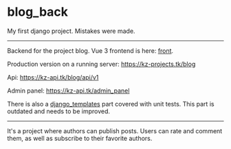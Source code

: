 # blog_back

My first django project. Mistakes were made.

<hr/>

Backend for the project blog.
Vue 3 frontend is here: [front](https://github.com/KirillZorikov/blog_front).

Production version on a running server: https://kz-projects.tk/blog

Api: https://kz-api.tk/blog/api/v1

Admin panel: https://kz-api.tk/admin_panel

There is also a [django_templates](https://github.com/KirillZorikov/blog_back/tree/main/django_templates) part covered with unit tests. This part is outdated and needs to be improved.

<hr/>

It's a project where authors can publish posts. Users can rate and comment them, as well as subscribe to their favorite authors.